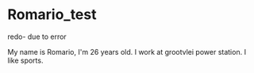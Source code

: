 # Romario_test
redo- due to error

My name is Romario, I'm 26 years old. I work at grootvlei power station. I like sports.
